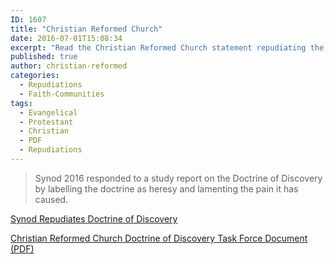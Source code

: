 ```yaml
---
ID: 1607
title: "Christian Reformed Church"
date: 2016-07-01T15:08:34
excerpt: "Read the Christian Reformed Church statement repudiating the Doctrine of Discovery."
published: true
author: christian-reformed
categories:
  - Repudiations
  - Faith-Communities
tags:
  - Evangelical
  - Protestant
  - Christian
  - PDF
  - Repudiations
---
```



>Synod 2016 responded to a study report on the Doctrine of Discovery by labelling the doctrine as heresy and lamenting the pain it has caused.

[Synod Repudiates Doctrine of Discovery](https://www.crcna.org/news-and-events/news/synod-repudiates-doctrine-discovery)

[Christian Reformed Church Doctrine of Discovery Task Force Document (PDF)](https://www.crcna.org/sites/default/files/doctrine_of_discovery.pdf)
